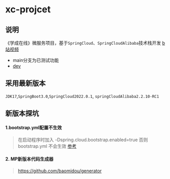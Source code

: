 # xc-projcet  
## 说明
《学成在线》微服务项目，基于`SpringCloud`、`SpringCloudAlibaba`技术栈开发
[b站视频](https://www.bilibili.com/video/BV1j8411N7Bm?p=1&vd_source=ee0b580c4832a99b7bb62950542b4889)

* main分支为已测试功能
* [dev](https://github.com/wxyShine/xc-projcet/tree/dev)  

## 采用最新版本
`JDK17`,`SpringBoot3.0`,`SpringCloud2022.0.1`, `springCloudAlibaba2.2.10-RC1`




## 新版本探坑
#### 1.bootstrap.yml配置不生效
> 在启动程序时加入 -Dspring.cloud.bootstrap.enabled=true  否则bootstrap.yml 不会生效  [参考](https://www.jianshu.com/p/f6ec19fb5596)
#### 2. MP新版本代码生成器
> https://github.com/baomidou/generator